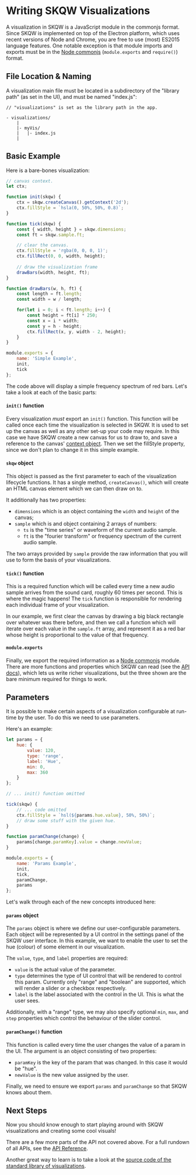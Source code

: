 # Writing SKQW Visualizations

A visualization in SKQW is a JavaScript module in the commonjs format. 
Since SKQW is implemented on top of the Electron platform, which uses 
recent versions of Node and Chrome, you are free to use (most) ES2015 
language features. One notable exception is that module imports and 
exports must be in the [Node commonjs](https://nodejs.org/docs/latest/api/modules.html) (`module.exports` and `require()`) format.

## File Location & Naming

A visualization main file must be located in a subdirectory of the 
"library path" (as set in the UI), and must be named "index.js":

```
// "visualizations" is set as the library path in the app.

- visualizations/
    |
    |- myVis/
    |   |- index.js
    |
```

## Basic Example

Here is a bare-bones visualization:

```JavaScript
// canvas context.
let ctx;

function init(skqw) {
    ctx = skqw.createCanvas().getContext('2d');
    ctx.fillStyle = `hsla(0, 50%, 50%, 0.8)`;
}

function tick(skqw) {
    const { width, height } = skqw.dimensions;
    const ft = skqw.sample.ft;

    // clear the canvas.
    ctx.fillStyle = 'rgba(0, 0, 0, 1)';
    ctx.fillRect(0, 0, width, height);
    
    // draw the visualization frame
    drawBars(width, height, ft);
}

function drawBars(w, h, ft) {
    const length = ft.length;
    const width = w / length;

    for(let i = 0; i < ft.length; i++) {
        const height = ft[i] * 250;
        const x = i * width;
        const y = h - height;
        ctx.fillRect(x, y, width - 2, height);
    }
}

module.exports = {
    name: 'Simple Example',
    init,
    tick
};
```

The code above will display a simple frequency spectrum of red bars. 
Let's take a look at each of the basic parts:

#### `init()` function
Every visualization *must* export an `init()` function. This function 
will be called once each time the visualization is selected in SKQW. It 
is used to set up the canvas as well as any other set-up your code may 
require. In this case we have SKQW create a new canvas for us to draw
to, and save a reference to the canvas' [context object](https://developer.mozilla.org/en-US/docs/Web/API/CanvasRenderingContext2D).
Then we set the fillStyle property, since we don't plan to change it in this
simple example.

#### `skqw` object
This object is passed as the first parameter to each of the visualization
lifecycle functions. It has a single method, `createCanvas()`, which 
will create an HTML canvas element which we can then draw on to.

It additionally has two properties: 

- `dimensions` which is an object containing the `width` and `height` of the 
canvas; 
- `sample` which is and object containing 2 arrays of numbers: 
    - `ts` is the "time series" or waveform of the current audio sample.
    - `ft` is the "fourier transform" or frequency spectrum of the current
    audio sample.
    
The two arrays provided by `sample` provide the raw information that you 
will use to form the basis of your visualizations.

#### `tick()` function
This is a required function which will be called every time a new audio
sample arrives from the sound card, roughly 60 times per second. This is 
where the magic happens! The `tick` function is responsible for rendering
each individual frame of your visualization.

In our example, we first clear the canvas by drawing a big black rectangle
over whatever was there before, and then we call a function which will
iterate over each value in the `sample.ft` array, and represent it as a
red bar whose height is proportional to the value of that frequency.

#### `module.exports` 
Finally, we export the required information as a [Node commonjs](https://nodejs.org/docs/latest/api/modules.html) module.
There are more functions and properties which SKQW can read (see the 
[API docs](./api.md)), which lets us write richer visualizations, but the 
three shown are the bare minimum required for things to work.

## Parameters

It is possible to make certain aspects of a visualization configurable
at run-time by the user. To do this we need to use parameters.

Here's an example:

```JavaScript
let params = {
    hue: {
        value: 120,
        type: 'range',
        label: 'Hue',
        min: 0,
        max: 360
    }
};

// ... init() function omitted

tick(skqw) {
    // ... code omitted
    ctx.fillStyle = `hsl(${params.hue.value}, 50%, 50%)`;
    // draw some stuff with the given hue.
}

function paramChange(change) {
    params[change.paramKey].value = change.newValue;
}

module.exports = {
    name: 'Params Example',
    init,
    tick,
    paramChange,
    params
};
```

Let's walk through each of the new concepts introduced here:

#### `params` object
The `params` object is where we define our user-configurable parameters.
Each object will be represented by a UI control in the settings panel of
the SKQW user interface. In this example, we want to enable the user to 
set the hue (colour) of some element in our visualization.
 
The `value`, `type`, and `label` properties are required:

- `value` is the actual value of the parameter.
- `type` determines the type of UI control that will be rendered to
control this param. Currently only "range" and "boolean" are supported,
which will render a slider or a checkbox respectively.
- `label` is the label associated with the control in the UI. This is what
the user sees.

Additionally, with a "range" type, we may also specify optional `min`,
`max`, and `step` properties which control the behaviour of the slider
control.

#### `paramChange()` function
This function is called every time the user changes the value of a param
in the UI. The argument is an object consisting of two properties:

- `paramKey` is the key of the param that was changed. In this case it 
would be "hue". 
- `newValue` is the new value assigned by the user.

Finally, we need to ensure we export `params` and `paramChange` so that
SKQW knows about them.

## Next Steps

Now you should know enough to start playing around with SKQW 
visualizations and creating some cool visuals!

There are a few more parts of the API not covered above. For a full
rundown of all APIs, see the [API Reference](./api.md).

Another great way to learn is to take a look at the [source code of the
standard library of visualizations](../visualizations). 
